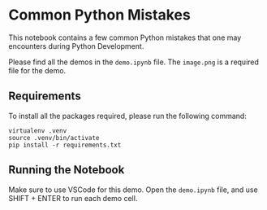 # Common Python Mistakes

This notebook contains a few common Python mistakes that one may encounters during Python Development.

Please find all the demos in the `demo.ipynb` file. The `image.png` is a required file for the demo.

## Requirements

To install all the packages required, please run the following command:

```
virtualenv .venv
source .venv/bin/activate
pip install -r requirements.txt
```

## Running the Notebook

Make sure to use VSCode for this demo. Open the `demo.ipynb` file, and use SHIFT + ENTER to run each demo cell.